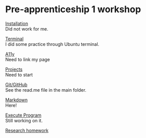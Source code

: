 # Pre-apprenticeship 1 workshop

[Installation](https://learn.foundersandcoders.com/course/syllabus/pre-apprenticeship-1/schedule/#installation)<br />
Did not work for me.<br />

[Terminal](https://learn.foundersandcoders.com/course/syllabus/pre-apprenticeship-1/schedule/#terminal)<br />
I did some practice through Ubuntu terminal.

[A11y](https://learn.foundersandcoders.com/course/syllabus/pre-apprenticeship-1/schedule/#a11y)<br />
Need to link my page

[Projects](https://learn.foundersandcoders.com/course/syllabus/pre-apprenticeship-1/schedule/#projects)<br />
Need to start

[Git/GitHub](https://learn.foundersandcoders.com/course/syllabus/pre-apprenticeship-1/schedule/#git-git-hub)<br />
See the read.me file in the main folder.

[Markdown](https://learn.foundersandcoders.com/course/syllabus/pre-apprenticeship-1/schedule/#markdown)<br />
Here!

[Execute Program](https://learn.foundersandcoders.com/course/syllabus/pre-apprenticeship-1/schedule/#execute-program)<br />
Still working on it.

[Research homework](https://learn.foundersandcoders.com/course/syllabus/pre-apprenticeship-1/schedule/#research-homework) <br />
